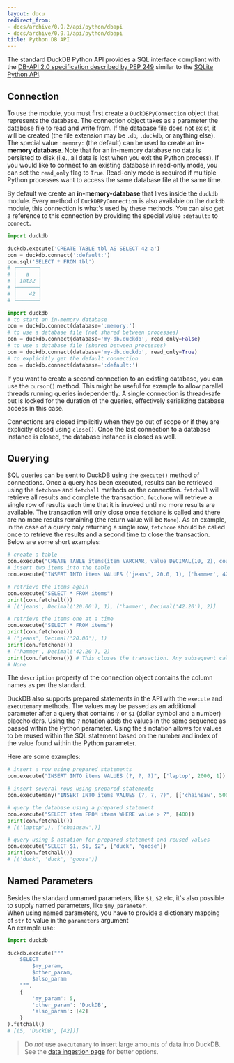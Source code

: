 ```yaml
---
layout: docu
redirect_from:
- docs/archive/0.9.2/api/python/dbapi
- docs/archive/0.9.1/api/python/dbapi
title: Python DB API
---
```


The standard DuckDB Python API provides a SQL interface compliant with the [DB-API 2.0 specification described by PEP 249](https://www.python.org/dev/peps/pep-0249/) similar to the [SQLite Python API](https://docs.python.org/3.7/library/sqlite3.html).

## Connection

To use the module, you must first create a `DuckDBPyConnection` object that represents the database.
The connection object takes as a parameter the database file to read and write from. If the database file does not exist, it will be created (the file extension may be `.db`, `.duckdb`, or anything else). The special value `:memory:` (the default) can be used to create an **in-memory database**. Note that for an in-memory database no data is persisted to disk (i.e., all data is lost when you exit the Python process). If you would like to connect to an existing database in read-only mode, you can set the `read_only` flag to `True`. Read-only mode is required if multiple Python processes want to access the same database file at the same time.

By default we create an **in-memory-database** that lives inside the `duckdb` module.
Every method of `DuckDBPyConnection` is also available on the `duckdb` module, this connection is what's used by these methods. 
You can also get a reference to this connection by providing the special value `:default:` to `connect`.
```python
import duckdb

duckdb.execute('CREATE TABLE tbl AS SELECT 42 a')
con = duckdb.connect(':default:')
con.sql('SELECT * FROM tbl')
# ┌───────┐
# │   a   │
# │ int32 │
# ├───────┤
# │    42 │
# └───────┘
```

```python
import duckdb
# to start an in-memory database
con = duckdb.connect(database=':memory:')
# to use a database file (not shared between processes)
con = duckdb.connect(database='my-db.duckdb', read_only=False)
# to use a database file (shared between processes)
con = duckdb.connect(database='my-db.duckdb', read_only=True)
# to explicitly get the default connection
con = duckdb.connect(database=':default:')
```
If you want to create a second connection to an existing database, you can use the `cursor()` method. This might be useful for example to allow parallel threads running queries independently. A single connection is thread-safe but is locked for the duration of the queries, effectively serializing database access in this case.

Connections are closed implicitly when they go out of scope or if they are explicitly closed using `close()`.  Once the last connection to a database instance is closed, the database instance is closed as well.

## Querying

SQL queries can be sent to DuckDB using the `execute()` method of connections. Once a query has been executed, results can be retrieved using the `fetchone` and `fetchall` methods on the connection. `fetchall` will retrieve all results and complete the transaction. `fetchone` will retrieve a single row of results each time that it is invoked until no more results are available. The transaction will only close once `fetchone` is called and there are no more results remaining (the return value will be `None`). As an example, in the case of a query only returning a single row, `fetchone` should be called once to retrieve the results and a second time to close the transaction. Below are some short examples:

```python
# create a table
con.execute("CREATE TABLE items(item VARCHAR, value DECIMAL(10, 2), count INTEGER)")
# insert two items into the table
con.execute("INSERT INTO items VALUES ('jeans', 20.0, 1), ('hammer', 42.2, 2)")

# retrieve the items again
con.execute("SELECT * FROM items")
print(con.fetchall())
# [('jeans', Decimal('20.00'), 1), ('hammer', Decimal('42.20'), 2)]

# retrieve the items one at a time
con.execute("SELECT * FROM items")
print(con.fetchone())
# ('jeans', Decimal('20.00'), 1)
print(con.fetchone())
# ('hammer', Decimal('42.20'), 2)
print(con.fetchone()) # This closes the transaction. Any subsequent calls to .fetchone will return None
# None
```

The `description` property of the connection object contains the column names as per the standard.

DuckDB also supports prepared statements in the API with the `execute` and `executemany` methods. The values may be passed as an additional parameter after a query that contains `?` or `$1` (dollar symbol and a number) placeholders. Using the `?` notation adds the values in the same sequence as passed within the Python parameter. Using the `$` notation allows for values to be reused within the SQL statement based on the number and index of the value found within the Python parameter.

Here are some examples:

```python
# insert a row using prepared statements
con.execute("INSERT INTO items VALUES (?, ?, ?)", ['laptop', 2000, 1])

# insert several rows using prepared statements
con.executemany("INSERT INTO items VALUES (?, ?, ?)", [['chainsaw', 500, 10], ['iphone', 300, 2]] )

# query the database using a prepared statement
con.execute("SELECT item FROM items WHERE value > ?", [400])
print(con.fetchall())
# [('laptop',), ('chainsaw',)]

# query using $ notation for prepared statement and reused values
con.execute("SELECT $1, $1, $2", ["duck", "goose"])
print(con.fetchall())
# [('duck', 'duck', 'goose')]
```

## Named Parameters

Besides the standard unnamed parameters, like `$1`, `$2` etc, it's also possible to supply named parameters, like `$my_parameter`.  
When using named parameters, you have to provide a dictionary mapping of `str` to value in the `parameters` argument  
An example use:
```python
import duckdb

duckdb.execute("""
    SELECT
        $my_param,
        $other_param,
        $also_param
    """,
    {
        'my_param': 5,
        'other_param': 'DuckDB',
        'also_param': [42]
    }
).fetchall()
# [(5, 'DuckDB', [42])]
```

> Do *not* use `executemany` to insert large amounts of data into DuckDB. See the [data ingestion page](data_ingestion) for better options.